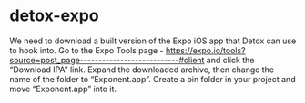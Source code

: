 # detox-expo

We need to download a built version of the Expo iOS app that Detox can use to hook into. Go to the Expo Tools page - https://expo.io/tools?source=post_page---------------------------#client and click the “Download IPA” link. Expand the downloaded archive, then change the name of the folder to “Exponent.app”. Create a bin folder in your project and move “Exponent.app” into it.
